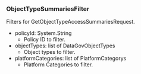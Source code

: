 ### ObjectTypeSummariesFilter
Filters for GetObjectTypeAccessSummariesRequest.

- policyId: System.String
  - Policy ID to filter.
- objectTypes: list of DataGovObjectTypes
  - Object types to filter.
- platformCategories: list of PlatformCategorys
  - Platform Categories to filter.
